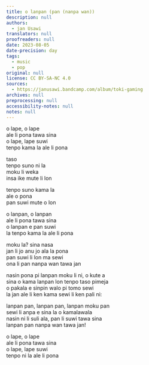 ```yaml
---
title: o lanpan (pan (nanpa wan))
description: null
authors:
  - jan Usawi
translators: null
proofreaders: null
date: 2023-08-05
date-precision: day
tags:
  - music
  - pop
original: null
license: CC BY-SA-NC 4.0
sources:
  - https://janusawi.bandcamp.com/album/toki-gaming
archives: null
preprocessing: null
accessibility-notes: null
notes: null
---
```


o lape, o lape  \
ale li pona tawa sina  \
o lape, lape suwi  \
tenpo kama la ale li pona

taso   \
tenpo suno ni la   \
moku li weka  \
insa ike mute li lon

tenpo suno kama la  \
ale o pona  \
pan suwi mute o lon

o lanpan, o lanpan  \
ale li pona tawa sina  \
o lanpan e pan suwi  \
la tenpo kama la ale li pona

moku la? sina nasa  \
jan li jo anu jo ala la pona  \
pan suwi li lon ma sewi  \
ona li pan nanpa wan tawa jan

nasin pona pi lanpan moku li ni, o kute a  \
sina o kama lanpan lon tenpo taso pimeja  \
o pakala e sinpin walo pi tomo sewi  \
la jan ale li ken kama sewi li ken pali ni:

lanpan pan, lanpan pan, lanpan moku pan  \
sewi li anpa e sina la o kamalawala  \
nasin ni li suli ala, pan li suwi tawa sina  \
lanpan pan nanpa wan tawa jan!

o lape, o lape  \
ale li pona tawa sina  \
o lape, lape suwi  \
tenpo ni la ale li pona